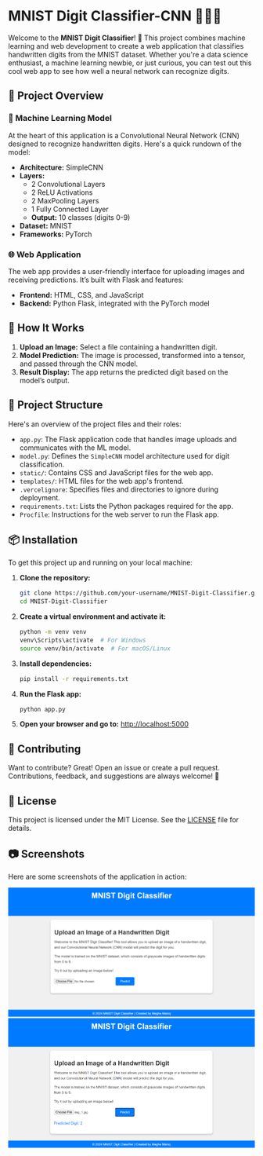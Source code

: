 # MNIST Digit Classifier-CNN 🧑‍💻✨

Welcome to the **MNIST Digit Classifier**! 🎉 This project combines machine learning and web development to create a web application that classifies handwritten digits from the MNIST dataset. Whether you're a data science enthusiast, a machine learning newbie, or just curious, you can test out this cool web app to see how well a neural network can recognize digits. 


## 🧩 Project Overview

### 🧠 Machine Learning Model

At the heart of this application is a Convolutional Neural Network (CNN) designed to recognize handwritten digits. Here's a quick rundown of the model:

- **Architecture:** SimpleCNN
- **Layers:** 
  - 2 Convolutional Layers
  - 2 ReLU Activations
  - 2 MaxPooling Layers
  - 1 Fully Connected Layer
  - **Output:** 10 classes (digits 0-9)
- **Dataset:** MNIST
- **Frameworks:** PyTorch

### 🌐 Web Application

The web app provides a user-friendly interface for uploading images and receiving predictions. It’s built with Flask and features:

- **Frontend:** HTML, CSS, and JavaScript
- **Backend:** Python Flask, integrated with the PyTorch model

## 📜 How It Works

1. **Upload an Image:** Select a file containing a handwritten digit.
2. **Model Prediction:** The image is processed, transformed into a tensor, and passed through the CNN model.
3. **Result Display:** The app returns the predicted digit based on the model’s output.

## 📂 Project Structure

Here's an overview of the project files and their roles:

- `app.py`: The Flask application code that handles image uploads and communicates with the ML model.
- `model.py`: Defines the `SimpleCNN` model architecture used for digit classification.
- `static/`: Contains CSS and JavaScript files for the web app.
- `templates/`: HTML files for the web app's frontend.
- `.vercelignore`: Specifies files and directories to ignore during deployment.
- `requirements.txt`: Lists the Python packages required for the app.
- `Procfile`: Instructions for the web server to run the Flask app.

## 📦 Installation

To get this project up and running on your local machine:

1. **Clone the repository:**

    ```bash
    git clone https://github.com/your-username/MNIST-Digit-Classifier.git
    cd MNIST-Digit-Classifier
    ```

2. **Create a virtual environment and activate it:**

    ```bash
    python -m venv venv
    venv\Scripts\activate  # For Windows
    source venv/bin/activate  # For macOS/Linux
    ```

3. **Install dependencies:**

    ```bash
    pip install -r requirements.txt
    ```

4. **Run the Flask app:**

    ```bash
    python app.py
    ```

5. **Open your browser and go to:** [http://localhost:5000](http://localhost:5000)

## 🎯 Contributing

Want to contribute? Great! Open an issue or create a pull request. Contributions, feedback, and suggestions are always welcome! 🙌

## 📝 License

This project is licensed under the MIT License. See the [LICENSE](LICENSE) file for details.


## 📷 Screenshots

Here are some screenshots of the application in action:

![Opened-View](Readme_img/before.png)
![After-Prediction](Readme_img/after.png)

